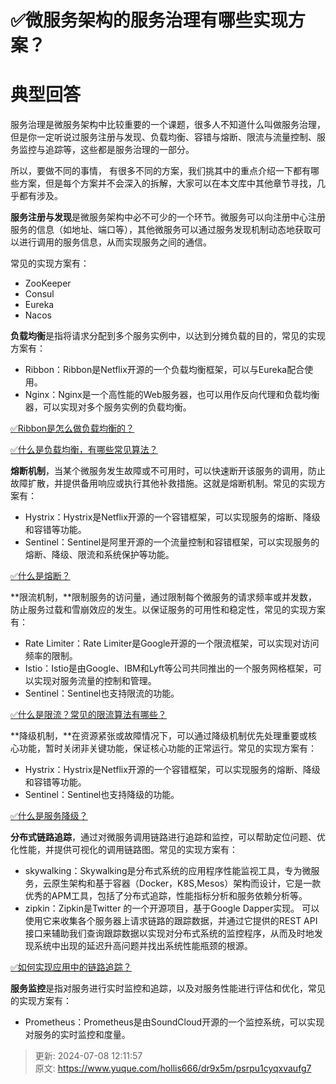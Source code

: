 # ✅微服务架构的服务治理有哪些实现方案？

# 典型回答


服务治理是微服务架构中比较重要的一个课题，很多人不知道什么叫做服务治理，但是你一定听说过服务注册与发现、负载均衡、容错与熔断、限流与流量控制、服务监控与追踪等，这些都是服务治理的一部分。



所以，要做不同的事情， 有很多不同的方案，我们挑其中的重点介绍一下都有哪些方案，但是每个方案并不会深入的拆解，大家可以在本文库中其他章节寻找，几乎都有涉及。



**服务注册与发现**是微服务架构中必不可少的一个环节。微服务可以向注册中心注册服务的信息（如地址、端口等），其他微服务可以通过服务发现机制动态地获取可以进行调用的服务信息，从而实现服务之间的通信。



常见的实现方案有：

+ ZooKeeper
+ Consul
+ Eureka
+ Nacos



**负载均衡**是指将请求分配到多个服务实例中，以达到分摊负载的目的，常见的实现方案有：

+ Ribbon：Ribbon是Netflix开源的一个负载均衡框架，可以与Eureka配合使用。
+ Nginx：Nginx是一个高性能的Web服务器，也可以用作反向代理和负载均衡器，可以实现对多个服务实例的负载均衡。



[✅Ribbon是怎么做负载均衡的？](https://www.yuque.com/hollis666/dr9x5m/umf7fkgc9purm9qb)



[✅什么是负载均衡，有哪些常见算法？](https://www.yuque.com/hollis666/dr9x5m/dw07di)





**熔断机制**，当某个微服务发生故障或不可用时，可以快速断开该服务的调用，防止故障扩散，并提供备用响应或执行其他补救措施。这就是熔断机制。常见的实现方案有：

+ Hystrix：Hystrix是Netflix开源的一个容错框架，可以实现服务的熔断、降级和容错等功能。
+ Sentinel：Sentinel是阿里开源的一个流量控制和容错框架，可以实现服务的熔断、降级、限流和系统保护等功能。



[✅什么是熔断？](https://www.yuque.com/hollis666/dr9x5m/fdequc)



**限流机制，**限制服务的访问量，通过限制每个微服务的请求频率或并发数，防止服务过载和雪崩效应的发生。以保证服务的可用性和稳定性，常见的实现方案有：

+ Rate Limiter：Rate Limiter是Google开源的一个限流框架，可以实现对访问频率的限制。
+ Istio：Istio是由Google、IBM和Lyft等公司共同推出的一个服务网格框架，可以实现对服务流量的控制和管理。
+ Sentinel：Sentinel也支持限流的功能。



[✅什么是限流？常见的限流算法有哪些？](https://www.yuque.com/hollis666/dr9x5m/aw1zho)



**降级机制，**在资源紧张或故障情况下，可以通过降级机制优先处理重要或核心功能，暂时关闭非关键功能，保证核心功能的正常运行。常见的实现方案有：

+ Hystrix：Hystrix是Netflix开源的一个容错框架，可以实现服务的熔断、降级和容错等功能。
+ Sentinel：Sentinel也支持降级的功能。



[✅什么是服务降级？](https://www.yuque.com/hollis666/dr9x5m/eukvb5)



**分布式链路追踪**，通过对微服务调用链路进行追踪和监控，可以帮助定位问题、优化性能，并提供可视化的调用链路图。常见的实现方案有：

+ skywalking：Skywalking是分布式系统的应用程序性能监视工具，专为微服务，云原生架构和基于容器（Docker，K8S,Mesos）架构而设计，它是一款优秀的APM工具，包括了分布式追踪，性能指标分析和服务依赖分析等。
+ zipkin：Zipkin是Twitter 的一个开源项目，基于Google Dapper实现。 可以使用它来收集各个服务器上请求链路的跟踪数据，并通过它提供的REST API 接口来辅助我们查询跟踪数据以实现对分布式系统的监控程序，从而及时地发现系统中出现的延迟升高问题并找出系统性能瓶颈的根源。



[✅如何实现应用中的链路追踪？](https://www.yuque.com/hollis666/dr9x5m/nnl88aqknhx2v76c)



**服务监控**是指对服务进行实时监控和追踪，以及对服务性能进行评估和优化，常见的实现方案有：

+ Prometheus：Prometheus是由SoundCloud开源的一个监控系统，可以实现对服务的实时监控和度量。



> 更新: 2024-07-08 12:11:57  
> 原文: <https://www.yuque.com/hollis666/dr9x5m/psrpu1cyqxvaufg7>